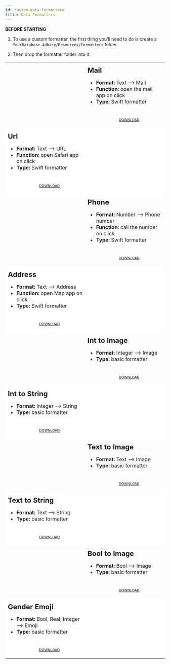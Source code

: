 ```yaml
---
id: custom-data-formatters
title: Data Formatters
---
```



<div markdown="1" class = "tips">

**BEFORE STARTING**

1. To use a custom formatter, the first thing you'll need to do is create a `YourDatabase.4dbase/Resources/formatters` folder.

2. Then drop the formatter folder into it.

</div>

<div markdown="1" style="transform: translateX(0%);">


<div style="height: auto;">



   <table style="">
    	 	<col width="50%">
  			<col width="50%">
<!--BLOC1-->
    <tr>
    	<td style="height: auto; vertical-align: middle;text-align: center; border-color: #FFFFFF">
		<img style="max-height: 300px; opacity: 0.2"src="../assets/en/template-formatters/formatter-mail.png" alt="" />
        </td>
		<td style="height: auto; vertical-align: middle;border-color: #FFFFFF">
               <h1 style="margin-top: 10px; font-size:22px">Mail</h1>
               <ul style="font-size:16px">
  				<li><strong>Format:</strong> Text ⟶ Mail</li>
  				<li><strong>Function:</strong> open the mail app on click</li>
  				<li><strong>Type:</strong> Swift formatter</li>

<div markdown="1" style="text-align: center; margin-top: 40px;">
<a class="button" style="width: 50%; font-size: 11px" href="../assets/en/template-formatters/formatterMail.zip">DOWNLOAD</a></div>
            </td>
        </tr>


 <!--BLOC2-->

   <tr>
   			<td style="height: auto; vertical-align: middle;border-color: #FFFFFF;background-color: #FFFFFF">
               <h1 style="margin-top: 10px; font-size:22px">Url</h1>
               <ul style="font-size:16px">
  				<li><strong>Format:</strong> Text ⟶ URL</li>
  				<li><strong>Function:</strong> open Safari app on click</li>
  				<li><strong>Type:</strong> Swift formatter</li>

<div markdown="1" style="text-align: center; margin-top: 40px;">
<a class="button" style="width: 50%; font-size: 11px" href="../assets/en/template-formatters/formatterUrl.zip">DOWNLOAD</a></div>
            </td>
    	<td style="height: auto; vertical-align: middle;text-align: center; border-color: #FFFFFF;background-color: #FFFFFF">
		<img style="max-height: 300px; opacity: 0.2"src="../assets/en/template-formatters/formatter-link.png" alt="" />
        </td>
        </tr>

  <!--BLOC3-->
    
   <tr>
    	<td style="height: auto; vertical-align: middle;text-align: center; border-color: #FFFFFF">
		<img style="max-height: 300px; opacity: 0.2"src="../assets/en/template-formatters/formatter-phone.png" alt="" />
        </td>
		<td style="height: auto; vertical-align: middle;border-color: #FFFFFF">
               <h1 style="margin-top: 10px; font-size:22px">Phone</h1>
               <ul style="font-size:16px">
  				<li><strong>Format:</strong> Number ⟶ Phone number</li>
  				<li><strong>Function:</strong> call the number on click</li>
  				<li><strong>Type:</strong> Swift formatter</li>

<div markdown="1" style="text-align: center; margin-top: 40px;">
<a class="button" style="width: 50%; font-size: 11px" href="../assets/en/template-formatters/formatterPhone.zip">DOWNLOAD</a></div>
            </td>
        </tr>

 <!--BLOC4-->

   <tr>
   			<td style="height: auto; vertical-align: middle;border-color: #FFFFFF;background-color: #FFFFFF">
               <h1 style="margin-top: 10px; font-size:22px">Address</h1>
               <ul style="font-size:16px">
  				<li><strong>Format:</strong> Text ⟶ Address</li>
  				<li><strong>Function:</strong> open Map app on click</li>
  				<li><strong>Type:</strong> Swift formatter</li>


<div markdown="1" style="text-align: center; margin-top: 40px;">
<a class="button" style="width: 50%; font-size: 11px" href="../assets/en/template-formatters/formatterAddress.zip">DOWNLOAD</a></div>
            </td>
    	<td style="height: auto; vertical-align: middle;text-align: center; border-color: #FFFFFF;background-color: #FFFFFF">
		<img style="max-height: 300px; opacity: 0.2"src="../assets/en/template-formatters/formatter-adress.png" alt="" />
        </td>
        </tr>

   <!--BLOC5-->
    
   <tr>
    	<td style="height: auto; vertical-align: middle;text-align: center; border-color: #FFFFFF">
		<img style="max-height: 300px; opacity: 0.2"src="../assets/en/template-formatters/formatter-Int-to-Image.png" alt="" />
        </td>
		<td style="height: auto; vertical-align: middle;border-color: #FFFFFF">
               <h1 style="margin-top: 10px; font-size:22px">Int to Image</h1>
               <ul style="font-size:16px">
  				<li><strong>Format:</strong> Integer ⟶ Image</li>
  				<li><strong>Type:</strong> basic formatter</li>

<div markdown="1" style="text-align: center; margin-top: 40px;">
<a class="button" style="width: 50%; font-size: 11px" href="../assets/en/template-formatters/formatterInttoImage.zip">DOWNLOAD</a></div>
            </td>
        </tr>

 <!--BLOC6-->

   <tr>
   			<td style="height: auto; vertical-align: middle;border-color: #FFFFFF;background-color: #FFFFFF">
               <h1 style="margin-top: 10px; font-size:22px">Int to String</h1>
               <ul style="font-size:16px">
  				<li><strong>Format:</strong> Integer ⟶ String</li>
  				<li><strong>Type:</strong> basic formatter</li>


<div markdown="1" style="text-align: center; margin-top: 40px;">
<a class="button" style="width: 50%; font-size: 11px" href="../assets/en/template-formatters/formatterInttoString.zip">DOWNLOAD</a></div>
            </td>
    	<td style="height: auto; vertical-align: middle;text-align: center; border-color: #FFFFFF;background-color: #FFFFFF">
		<img style="max-height: 300px; opacity: 0.2"src="../assets/en/template-formatters/formatter-Int-to-String.png" alt="" />
        </td>
        </tr>

  <!--BLOC7-->
    
   <tr>
    	<td style="height: auto; vertical-align: middle;text-align: center; border-color: #FFFFFF">
		<img style="max-height: 300px; opacity: 0.2"src="../assets/en/template-formatters/formatter-text-to-Image.png" alt="" />
        </td>
		<td style="height: auto; vertical-align: middle;border-color: #FFFFFF">
               <h1 style="margin-top: 10px; font-size:22px">Text to Image</h1>
               <ul style="font-size:16px">
  				<li><strong>Format:</strong> Text ⟶ Image</li>
  				<li><strong>Type:</strong> basic formatter</li>

<div markdown="1" style="text-align: center; margin-top: 40px;">
<a class="button" style="width: 50%; font-size: 11px" href="../assets/en/template-formatters/formatterTexttoImage.zip">DOWNLOAD</a></div>
            </td>
        </tr>

 <!--BLOC8-->

   <tr>
   			<td style="height: auto; vertical-align: middle;border-color: #FFFFFF;background-color: #FFFFFF">
               <h1 style="margin-top: 10px; font-size:22px">Text to String</h1>
               <ul style="font-size:16px">
  				<li><strong>Format:</strong> Text ⟶ String</li>
  				<li><strong>Type:</strong> basic formatter</li>


<div markdown="1" style="text-align: center; margin-top: 40px;">
<a class="button" style="width: 50%; font-size: 11px" href="../assets/en/template-formatters/formatterTexttoString.zip">DOWNLOAD</a></div>
            </td>
    	<td style="height: auto; vertical-align: middle;text-align: center; border-color: #FFFFFF;background-color: #FFFFFF">
		<img style="max-height: 300px; opacity: 0.2"src="../assets/en/template-formatters/formatter-text-to-string.png" alt="" />
        </td>
        </tr>

 <!--BLOC9-->
    
   <tr>
      <td style="height: auto; vertical-align: middle;text-align: center; border-color: #FFFFFF">
    <img style="max-height: 300px; opacity: 0.2"src="../assets/en/template-formatters/formatter-Bool-to-Image.png" alt="" />
        </td>
    <td style="height: auto; vertical-align: middle;border-color: #FFFFFF">
               <h1 style="margin-top: 10px; font-size:22px">Bool to Image</h1>
               <ul style="font-size:16px">
          <li><strong>Format:</strong> Bool ⟶ Image</li>
          <li><strong>Type:</strong> basic formatter</li>

<div markdown="1" style="text-align: center; margin-top: 40px;">
<a class="button" style="width: 50%; font-size: 11px" href="../assets/en/template-formatters/formatterBooltoImage.zip">DOWNLOAD</a></div>
            </td>
        </tr>

 <!--BLOC10-->

   <tr>
        <td style="height: auto; vertical-align: middle;border-color: #FFFFFF;background-color: #FFFFFF">
               <h1 style="margin-top: 10px; font-size:22px">Gender Emoji</h1>
               <ul style="font-size:16px">
          <li><strong>Format:</strong> Bool, Real, Integer ⟶ Emoji</li>
          <li><strong>Type:</strong> basic formatter</li>


<div markdown="1" style="text-align: center; margin-top: 40px;">
<a class="button" style="width: 50%; font-size: 11px" href="../assets/en/template-formatters/formatterGenderEmoji.zip">DOWNLOAD</a></div>
            </td>
      <td style="height: auto; vertical-align: middle;text-align: center; border-color: #FFFFFF;background-color: #FFFFFF">
    <img style="max-height: 300px; opacity: 0.2"src="../assets/en/template-formatters/formatter-gender-emoji.png" alt="" />
        </td>
        </tr>

  </table>
</div>


